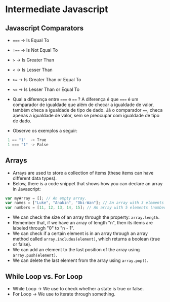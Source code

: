 # Intermediate Javascript

## Javascript Comparators
* ```===```  -> Is Equal To
* ```!==```  -> Is Not Equal To
* ```>```    -> Is Greater Than
* ```<```    -> Is Lesser Than
* ```>=```   -> Is Greater Than or Equal To
* ```<=```   -> Is Lesser Than or Equal To

* Qual a diferença entre ```===``` e ```==``` ? A diferença é que ```===``` é um comparador de igualdade que além de checar a igualdade de valor, também checa a igualdade de tipo de dado. Já o comparador ```==```, checa apenas a igualdade de valor, sem se preocupar com igualdade de tipo de dado.
* Observe os exemplos a seguir:
```javascript
 1 == "1"  -> True
 1 === "1" -> False
```

## Arrays
* Arrays are used to store a collection of items (these items can have different data types).
* Below, there is a code snippet that shows how you can declare an array in Javascript:
```javascript
var myArray = []; // An empty array.
var names = ["Luke", "Anakin", "Obi-Wan"]; // An array with 3 elements (strings).
var numbers = [11, 12, 13, 14, 15]; // An array with 5 elements (numbers).
```
* We can check the size of an array through the property: ```array.length```.
* Remember that, if we have an array of length "n", then its items are labeled through "0" to "n - 1".
* We can check if a certain element is in an array through an array method called ```array.includes(element)```, which returns a boolean (true or false).
* We can add an element to the last position of the array using ```array.push(element)```.
* We can delete the last element from the array using ```array.pop()```.

## While Loop vs. For Loop
* While Loop -> We use to check whether a state is true or false.
* For Loop -> We use to iterate through something.
